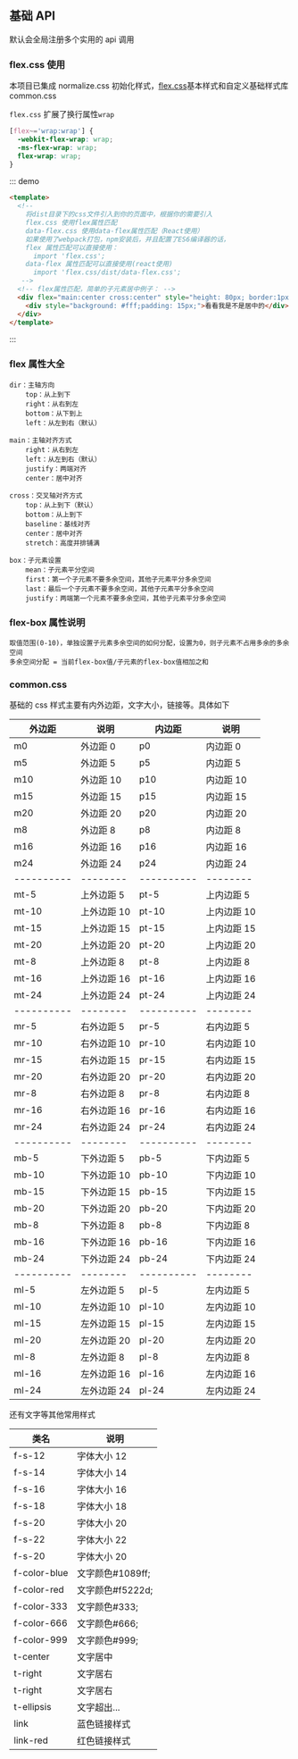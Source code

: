 ## 基础 API

默认会全局注册多个实用的 api 调用

### flex.css 使用

本项目已集成 normalize.css 初始化样式，[flex.css](https://github.com/lzxb/flex.css)基本样式和自定义基础样式库 common.css

`flex.css` 扩展了换行属性`wrap`

```css
[flex~='wrap:wrap'] {
  -webkit-flex-wrap: wrap;
  -ms-flex-wrap: wrap;
  flex-wrap: wrap;
}
```

::: demo

```html
<template>
  <!--
    将dist目录下的css文件引入到你的页面中，根据你的需要引入
    flex.css 使用flex属性匹配
    data-flex.css 使用data-flex属性匹配（React使用）
    如果使用了webpack打包，npm安装后，并且配置了ES6编译器的话，
    flex 属性匹配可以直接使用：
      import 'flex.css';
    data-flex 属性匹配可以直接使用(react使用)
      import 'flex.css/dist/data-flex.css';
   -->
  <!-- flex属性匹配，简单的子元素居中例子： -->
  <div flex="main:center cross:center" style="height: 80px; border:1px solid #1089ff">
    <div style="background: #fff;padding: 15px;">看看我是不是居中的</div>
  </div>
</template>
```

:::

### flex 属性大全

```
dir：主轴方向
    top：从上到下
    right：从右到左
    bottom：从下到上
    left：从左到右（默认）
```

```
main：主轴对齐方式
    right：从右到左
    left：从左到右（默认）
    justify：两端对齐
    center：居中对齐
```

```
cross：交叉轴对齐方式
    top：从上到下（默认）
    bottom：从上到下
    baseline：基线对齐
    center：居中对齐
    stretch：高度并排铺满
```

```
box：子元素设置
    mean：子元素平分空间
    first：第一个子元素不要多余空间，其他子元素平分多余空间
    last：最后一个子元素不要多余空间，其他子元素平分多余空间
    justify：两端第一个元素不要多余空间，其他子元素平分多余空间
```

### flex-box 属性说明

```
取值范围(0-10)，单独设置子元素多余空间的如何分配，设置为0，则子元素不占用多余的多余空间
多余空间分配 = 当前flex-box值/子元素的flex-box值相加之和
```

### common.css

基础的 css 样式主要有内外边距，文字大小，链接等。具体如下

| 外边距     | 说明        | 内边距     | 说明        |
| ---------- | ----------- | ---------- | ----------- |
| m0         | 外边距 0    | p0         | 内边距 0    |
| m5         | 外边距 5    | p5         | 内边距 5    |
| m10        | 外边距 10   | p10        | 内边距 10   |
| m15        | 外边距 15   | p15        | 内边距 15   |
| m20        | 外边距 20   | p20        | 内边距 20   |
| m8         | 外边距 8    | p8         | 内边距 8    |
| m16        | 外边距 16   | p16        | 内边距 16   |
| m24        | 外边距 24   | p24        | 内边距 24   |
| ---------- | --------    | ---------- | --------    |
| mt-5       | 上外边距 5  | pt-5       | 上内边距 5  |
| mt-10      | 上外边距 10 | pt-10      | 上内边距 10 |
| mt-15      | 上外边距 15 | pt-15      | 上内边距 15 |
| mt-20      | 上外边距 20 | pt-20      | 上内边距 20 |
| mt-8       | 上外边距 8  | pt-8       | 上内边距 8  |
| mt-16      | 上外边距 16 | pt-16      | 上内边距 16 |
| mt-24      | 上外边距 24 | pt-24      | 上内边距 24 |
| ---------- | --------    | ---------- | --------    |
| mr-5       | 右外边距 5  | pr-5       | 右内边距 5  |
| mr-10      | 右外边距 10 | pr-10      | 右内边距 10 |
| mr-15      | 右外边距 15 | pr-15      | 右内边距 15 |
| mr-20      | 右外边距 20 | pr-20      | 右内边距 20 |
| mr-8       | 右外边距 8  | pr-8       | 右内边距 8  |
| mr-16      | 右外边距 16 | pr-16      | 右内边距 16 |
| mr-24      | 右外边距 24 | pr-24      | 右内边距 24 |
| ---------- | --------    | ---------- | --------    |
| mb-5       | 下外边距 5  | pb-5       | 下内边距 5  |
| mb-10      | 下外边距 10 | pb-10      | 下内边距 10 |
| mb-15      | 下外边距 15 | pb-15      | 下内边距 15 |
| mb-20      | 下外边距 20 | pb-20      | 下内边距 20 |
| mb-8       | 下外边距 8  | pb-8       | 下内边距 8  |
| mb-16      | 下外边距 16 | pb-16      | 下内边距 16 |
| mb-24      | 下外边距 24 | pb-24      | 下内边距 24 |
| ---------- | --------    | ---------- | --------    |
| ml-5       | 左外边距 5  | pl-5       | 左内边距 5  |
| ml-10      | 左外边距 10 | pl-10      | 左内边距 10 |
| ml-15      | 左外边距 15 | pl-15      | 左内边距 15 |
| ml-20      | 左外边距 20 | pl-20      | 左内边距 20 |
| ml-8       | 左外边距 8  | pl-8       | 左内边距 8  |
| ml-16      | 左外边距 16 | pl-16      | 左内边距 16 |
| ml-24      | 左外边距 24 | pl-24      | 左内边距 24 |

还有文字等其他常用样式

| 类名         | 说明             |
| ------------ | ---------------- |
| f-s-12       | 字体大小 12      |
| f-s-14       | 字体大小 14      |
| f-s-16       | 字体大小 16      |
| f-s-18       | 字体大小 18      |
| f-s-20       | 字体大小 20      |
| f-s-22       | 字体大小 22      |
| f-s-20       | 字体大小 20      |
| f-color-blue | 文字颜色#1089ff; |
| f-color-red  | 文字颜色#f5222d; |
| f-color-333  | 文字颜色#333;    |
| f-color-666  | 文字颜色#666;    |
| f-color-999  | 文字颜色#999;    |
| t-center     | 文字居中         |
| t-right      | 文字居右         |
| t-right      | 文字居右         |
| t-ellipsis   | 文字超出...      |
| link         | 蓝色链接样式     |
| link-red     | 红色链接样式     |
